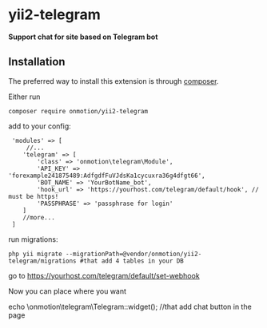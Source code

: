 # yii2-telegram
**Support chat for site based on Telegram bot**

Installation
------------

The preferred way to install this extension is through [composer](http://getcomposer.org/download/).

Either run


    composer require onmotion/yii2-telegram

 

 add to your config:
  
     'modules' => [
	     //...
        'telegram' => [
            'class' => 'onmotion\telegram\Module',
            'API_KEY' => 'forexample241875489:AdfgdfFuVJdsKa1cycuxra36g4dfgt66',
            'BOT_NAME' => 'YourBotName_bot',
            'hook_url' => 'https://yourhost.com/telegram/default/hook', // must be https!
            'PASSPHRASE' => 'passphrase for login'
        ]
	    //more...
     ]

run migrations:

    php yii migrate --migrationPath=@vendor/onmotion/yii2-telegram/migrations #that add 4 tables in your DB


go to https://yourhost.com/telegram/default/set-webhook

Now you can place where you want 

   echo \onmotion\telegram\Telegram::widget(); //that add chat button in the page